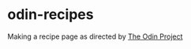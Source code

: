 # odin-recipes

Making a recipe page as directed by <a href="https://www.theodinproject.com/">The Odin Project</a>